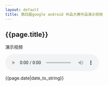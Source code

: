 ```yaml
---
layout: default
title: 第四届google android 作品大赛作品演示视频
---
```

<h2>{{page.title}}</h2>
<p>演示视频</p>
<audio src="/jekyll_demo/medias/mathpass_demo.mp4" controls="controls">
Your browser does not support the audio element.
</audio>
<p>{{page.date|date_to_string}}</p>
